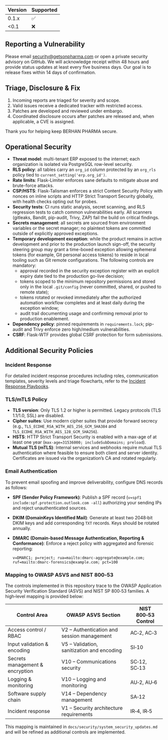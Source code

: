 | Version | Supported |
| ------- | --------- |
| 0.1.x   | ✅ |
| <0.1    | ❌ |

## Reporting a Vulnerability

Please email security@getsonpharma.com or open a private security advisory on GitHub. We will acknowledge receipt within 48 hours and provide status updates at least every five business days. Our goal is to release fixes within 14 days of confirmation.

## Triage, Disclosure & Fix

1. Incoming reports are triaged for severity and scope.
2. Valid issues receive a dedicated tracker with restricted access.
3. Patches are developed and reviewed under embargo.
4. Coordinated disclosure occurs after patches are released and, when applicable, a CVE is assigned.

Thank you for helping keep BERHAN PHARMA secure.

## Operational Security

- **Threat model**: multi-tenant ERP exposed to the internet; each organization is isolated via PostgreSQL row-level security.
- **RLS policy**: all tables carry an `org_id` column protected by an `org_rls` policy tied to `current_setting('erp.org_id')`.
- **Rate limits**: Flask-Limiter enforces sane defaults to mitigate abuse and brute-force attacks.
- **CSP/HSTS**: Flask-Talisman enforces a strict Content Security Policy with nonces on inline scripts and HTTP Strict Transport Security globally, with health checks opting out for probes.
- **Security tests**: CI runs static analysis, secret scanning, and RLS regression tests to catch common vulnerabilities early. All scanners (gitleaks, Bandit, pip-audit, Trivy, ZAP) fail the build on critical findings.
- **Secrets management**: all secrets are sourced from environment variables or the secret manager; no plaintext tokens are committed outside of explicitly approved exceptions.
- **Temporary development exception**: while the product remains in active development and prior to the production launch sign-off, the security steering group may grant a time-boxed exception allowing ephemeral tokens (for example, Git personal access tokens) to reside in local tooling such as Git remote configurations. The following controls are mandatory:
  - approval recorded in the security exception register with an explicit expiry date tied to the production go-live decision;
  - tokens scoped to the minimum repository permissions and stored only in the local `.git/config` (never committed, shared, or pushed to remote state);
  - tokens rotated or revoked immediately after the authorized automation workflow completes and at least daily during the exception window;
  - audit trail documenting usage and confirming removal prior to production enablement.
- **Dependency policy**: pinned requirements in `requirements.lock`; pip-audit and Trivy enforce zero high/medium vulnerabilities.
- **CSRF**: Flask-WTF provides global CSRF protection for form submissions.

## Additional Security Policies

### Incident Response

For detailed incident response procedures including roles, communication templates, severity levels and triage flowcharts, refer to the [Incident Response Playbooks](docs/incident_response/README.md).

### TLS/mTLS Policy

- **TLS version**: Only TLS 1.2 or higher is permitted. Legacy protocols (TLS 1.1/1.0, SSL) are disabled.
- **Cipher suites**: Use modern cipher suites that provide forward secrecy (e.g., `TLS_ECDHE_RSA_WITH_AES_256_GCM_SHA384` and `TLS_ECDHE_RSA_WITH_AES_128_GCM_SHA256`).
- **HSTS**: HTTP Strict Transport Security is enabled with a max-age of at least one year (`max-age=31536000; includeSubDomains; preload`).
- **Mutual TLS (mTLS)**: Internal services and webhooks require mutual TLS authentication where feasible to ensure both client and server identity. Certificates are issued via the organization’s CA and rotated regularly.

### Email Authentication

To prevent email spoofing and improve deliverability, configure DNS records as follows:

- **SPF (Sender Policy Framework)**: Publish a SPF record (`v=spf1 include:spf.protection.outlook.com -all`) authorizing your sending IPs and reject unauthenticated sources.
- **DKIM (DomainKeys Identified Mail)**: Generate at least two 2048‑bit DKIM keys and add corresponding `TXT` records. Keys should be rotated annually.
- **DMARC (Domain-based Message Authentication, Reporting & Conformance)**: Enforce a reject policy with aggregated and forensic reporting:

  ```
  v=DMARC1; p=reject; rua=mailto:dmarc-aggregate@example.com; ruf=mailto:dmarc-forensics@example.com; pct=100
  ```

### Mapping to OWASP ASVS and NIST 800‑53

The controls implemented in this repository trace to the OWASP Application Security Verification Standard (ASVS) and NIST SP 800‑53 families. A high‑level mapping is provided below:

| Control Area | OWASP ASVS Section | NIST 800‑53 Control |
| --- | --- | --- |
| Access control / RBAC | V2 – Authentication and session management | AC‑2, AC‑3 |
| Input validation & encoding | V5 – Validation, sanitization and encoding | SI‑10 |
| Secrets management & encryption | V10 – Communications security | SC‑12, SC‑13 |
| Logging & monitoring | V10 – Logging and monitoring | AU‑2, AU‑6 |
| Software supply chain | V14 – Dependency management | SA‑12 |
| Incident response | V1 – Security architecture requirements | IR‑4, IR‑5 |

This mapping is maintained in `docs/security/system_security_updates.md` and will be refined as additional controls are implemented.
